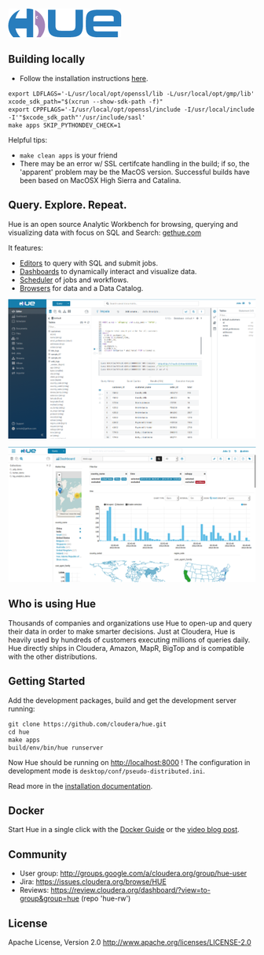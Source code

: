![alt text](https://raw.githubusercontent.com/cloudera/hue/master/docs/images/hue_logo.png "Hue Logo")


Building locally
----------------
   * Follow the installation instructions [here](https://docs.gethue.com/administrator/installation/dependencies/#macos).
   
```
export LDFLAGS='-L/usr/local/opt/openssl/lib -L/usr/local/opt/gmp/lib'
xcode_sdk_path="$(xcrun --show-sdk-path -f)"
export CPPFLAGS='-I/usr/local/opt/openssl/include -I/usr/local/include -I'"$xcode_sdk_path"'/usr/include/sasl'
make apps SKIP_PYTHONDEV_CHECK=1
```

Helpful tips:
   *  `make clean apps` is your friend
   *  There may be an error w/ SSL certifcate handling in the build; if so, the 'apparent' problem may be the MacOS version. Successful builds have been based on MacOSX High Sierra and Catalina.


Query. Explore. Repeat.
-----------------------

Hue is an open source Analytic Workbench for browsing, querying and visualizing data with focus on SQL and Search: [gethue.com](http://gethue.com)

It features:

   * [Editors](https://gethue.com/new-sql-editor/) to query with SQL and submit jobs.
   * [Dashboards](https://gethue.com/improved-dashboard-layout/) to dynamically interact and visualize data.
   * [Scheduler](https://docs.gethue.com/user/scheduling/) of jobs and workflows.
   * [Browsers](https://docs.gethue.com/user/browsing/) for data and a Data Catalog.


![alt text](https://raw.githubusercontent.com/cloudera/hue/master/docs/images/sql-editor.png "Hue Editor")

![alt text](https://raw.githubusercontent.com/cloudera/hue/master/docs/images/dashboard.png "Hue Dashboard")


Who is using Hue
----------------
Thousands of companies and organizations use Hue to open-up and query their data in order to make smarter decisions. Just at Cloudera, Hue is heavily used by hundreds of customers executing millions of queries daily. Hue directly ships in Cloudera, Amazon, MapR, BigTop and is compatible with the other distributions.


Getting Started
---------------
Add the development packages, build and get the development server running:
```
git clone https://github.com/cloudera/hue.git
cd hue
make apps
build/env/bin/hue runserver
```
Now Hue should be running on [http://localhost:8000](http://localhost:8000) ! The configuration in development mode is ``desktop/conf/pseudo-distributed.ini``.

Read more in the [installation documentation](https://docs.gethue.com/administrator/installation/).


Docker
------
Start Hue in a single click with the [Docker Guide](https://github.com/cloudera/hue/tree/master/tools/docker) or the
[video blog post](http://gethue.com/getting-started-with-hue-in-2-minutes-with-docker/).


Community
-----------
   * User group: http://groups.google.com/a/cloudera.org/group/hue-user
   * Jira: https://issues.cloudera.org/browse/HUE
   * Reviews: https://review.cloudera.org/dashboard/?view=to-group&group=hue (repo 'hue-rw')


License
-----------
Apache License, Version 2.0
http://www.apache.org/licenses/LICENSE-2.0
